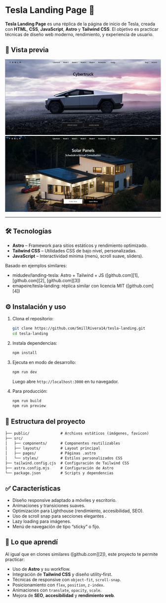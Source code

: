 # Tesla Landing Page 🚗

**Tesla Landing Page** es una réplica de la página de inicio de Tesla, creada con **HTML**, **CSS**, **JavaScript**, **Astro** y **Tailwind CSS**. El objetivo es practicar técnicas de diseño web moderno, rendimiento, y experiencia de usuario.

## 📸 Vista previa

<img src="public/page-cybertruck.png" alt="Cybertruck" width="700"/>
<img src="public/page-solarpanels.png" alt="Cybertruck" width="700"/>

---

## 🛠️ Tecnologías

* **Astro** – Framework para sitios estáticos y rendimiento optimizado.
* **Tailwind CSS** – Utilidades CSS de bajo nivel, personalizadas.
* **JavaScript** – Interactividad mínima (menú, scroll suave, sliders).

Basado en ejemplos similares:

* midudev/landing-tesla: Astro + Tailwind + JS ([github.com][1], [github.com][2], [github.com][3])
* emapeire/tesla‑landing: réplica similar con licencia MIT ([github.com][4])

## ⚙️ Instalación y uso

1. Clona el repositorio:

   ```bash
   git clone https://github.com/SmillRivera14/tesla-landing.git
   cd tesla-landing
   ```

2. Instala dependencias:

   ```bash
   npm install
   ```

3. Ejecuta en modo de desarrollo:

   ```bash
   npm run dev
   ```

   Luego abre `http://localhost:3000` en tu navegador.

4. Para producción:

   ```bash
   npm run build
   npm run preview
   ```

## 📌 Estructura del proyecto

```
├── public/              # Archivos estáticos (imágenes, favicon)
├── src/
│   ├── components/      # Componentes reutilizables
│   ├── layouts/         # Layout principal
│   ├── pages/           # Páginas .astro
│   └── styles/          # Estilos personalizados CSS
├── tailwind.config.cjs  # Configuración de Tailwind CSS
├── astro.config.mjs     # Configuración de Astro
└── package.json         # Scripts y dependencias
```

## ✅ Características

* Diseño responsive adaptado a móviles y escritorio.
* Animaciones y transiciones suaves.
* Optimización para Lighthouse (rendimiento, accesibilidad, SEO).
* Uso de scroll snap para secciones elegantes .
* Lazy loading para imágenes.
* Menú de navegación de tipo “sticky” o fijo.

## 🧠 Lo que aprendí

Al igual que en clones similares ([github.com][2]), este proyecto te permite practicar:

* Uso de **Astro** y su workflow.
* Integración de **Tailwind CSS** y diseño utility‑first.
* Técnicas de responsive con `object-fit`, `scroll-snap`.
* Posicionamiento con `flex`, `position`, `z-index`.
* Animaciones con `translate`, `opacity`, `scale`.
* Mejora de **SEO**, **accesibilidad** y **rendimiento web**.
